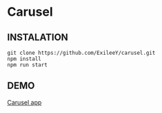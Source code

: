 # Carusel
## INSTALATION
```
git clone https://github.com/ExileeY/carusel.git
npm install
npm run start
```
## DEMO
[Carusel app](https://agitated-golick-963428.netlify.app/)
